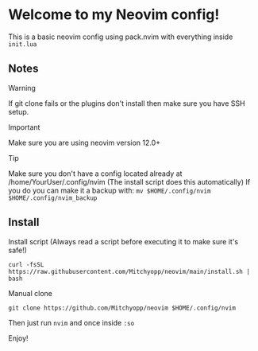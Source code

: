 # Welcome to my Neovim config!

This is a basic neovim config using pack.nvim with everything inside `init.lua`

## Notes

> [!WARNING]
> If git clone fails or the plugins don't install then make sure you have SSH setup.

> [!IMPORTANT]
> Make sure you are using neovim version 12.0+

> [!TIP]
> Make sure you don't have a config located already at /home/YourUser/.config/nvim (The install script does this automatically)
> If you do you can make it a backup with:
```mv $HOME/.config/nvim $HOME/.config/nvim_backup```

## Install
Install script (Always read a script before executing it to make sure it's safe!)

```curl -fsSL https://raw.githubusercontent.com/Mitchyopp/neovim/main/install.sh | bash```

Manual clone

```git clone https://github.com/Mitchyopp/neovim $HOME/.config/nvim```

Then just run `nvim` and once inside `:so`

Enjoy!
